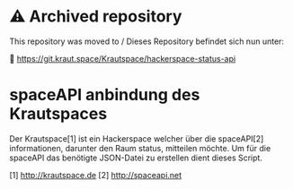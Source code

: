 # ⚠️ Archived repository

This repository was moved to / Dieses Repository befindet sich nun unter:

🔗 https://git.kraut.space/Krautspace/hackerspace-status-api


spaceAPI anbindung des Krautspaces
==================================
Der Krautspace[1] ist ein Hackerspace welcher über die spaceAPI[2] informationen,
darunter den Raum status, mitteilen möchte.
Um für die spaceAPI das benötigte JSON-Datei zu erstellen dient dieses Script.

[1] http://krautspace.de
[2] http://spaceapi.net
